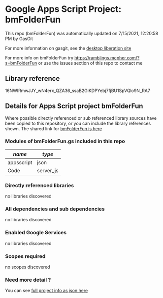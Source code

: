 # Google Apps Script Project: bmFolderFun
This repo (bmFolderFun) was automatically updated on 7/15/2021, 12:20:58 PM by GasGit

For more information on gasgit, see the [desktop liberation site](https://ramblings.mcpher.com/drive-sdk-and-github/migrategasgit/ "desktop liberation")

For more info on bmFolderFun try https://ramblings.mcpher.com/?s=bmFolderFun or use the issues section of this repo to contact me
## Library reference
16NWIRmwJJY_wN4erx_QZA36_ssaB2GiKDPYebj7fjBU1SpVQlo9N_RA7


## Details for Apps Script project bmFolderFun
Where possible directly referenced or sub referenced library sources have been copied to this repository, or you can include the library references shown. 
The shared link for [bmFolderFun is here](https://script.google.com/d/16NWIRmwJJY_wN4erx_QZA36_ssaB2GiKDPYebj7fjBU1SpVQlo9N_RA7/edit?usp=sharing "open in the GAS IDE")

### Modules of bmFolderFun.gs included in this repo
*name*|*type*
--- | --- 
appsscript| json
Code| server_js
### Directly referenced libraries
no libraries discovered
### All dependencies and sub dependencies
no libraries discovered
### Enabled Google Services
no libraries discovered
### Scopes required
no scopes discovered
### Need more detail ?
You can see [full project info as json here](info.json)
